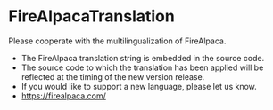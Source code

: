 # FireAlpacaTranslation
Please cooperate with the multilingualization of FireAlpaca.
- The FireAlpaca translation string is embedded in the source code.
- The source code to which the translation has been applied will be reflected at the timing of the new version release.
- If you would like to support a new language, please let us know.
- https://firealpaca.com/